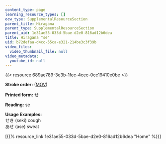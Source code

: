 ```yaml
---
content_type: page
learning_resource_types: []
ocw_type: SupplementalResourceSection
parent_title: Hiragana
parent_type: SupplementalResourceSection
parent_uid: 1e31ae55-033d-5bae-d2e0-816ad12b6dea
title: Hiragana "se"
uid: b72defaa-d4cc-55ca-e321-214be3c3f39b
video_files:
  video_thumbnail_file: null
video_metadata:
  youtube_id: null
---
```


{{< resource 689ae789-3e3b-1fec-4cec-0cc19410e0be >}}

**Stroke order:** ([MOV](http://www.archive.org/download/MITRES21F.01S10_HIRAGANA_CHARACTERS/0427.mov))

**Printed form:** せ

**Reading:** se

**Usage Examples:**  
せき (seki) cough  
あせ (ase) sweat

  
\[{{% resource_link 1e31ae55-033d-5bae-d2e0-816ad12b6dea "Home" %}}\]